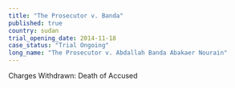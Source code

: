 ```yaml
---
title: "The Prosecutor v. Banda"
published: true
country: sudan
trial_opening_date: 2014-11-18
case_status: "Trial Ongoing"
long_name: "The Prosecutor v. Abdallah Banda Abakaer Nourain"
---
```

Charges Withdrawn: Death of Accused
